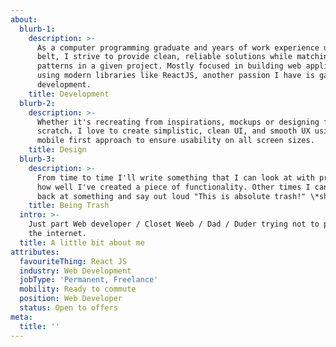 ```yaml
---
about:
  blurb-1:
    description: >-
      As a computer programming graduate and years of work experience under my
      belt, I strive to provide clean, reliable solutions while matching design
      patterns in a given project. Mostly focused in building web applications
      using modern libraries like ReactJS, another passion I have is game
      development.
    title: Development
  blurb-2:
    description: >-
      Whether it's recreating from inspirations, mockups or designing from
      scratch. I love to create simplistic, clean UI, and smooth UX using a
      mobile first approach to ensure usability on all screen sizes.
    title: Design
  blurb-3:
    description: >-
      From time to time I'll write something that I can look at with pride oh
      how well I've created a piece of functionality. Other times I can look
      back at something and say out loud "This is absolute trash!" \*shrug\*
    title: Being Trash
  intro: >-
    Just part Web developer / Closet Weeb / Dad / Duder trying not to piss off
    the internet.
  title: A little bit about me
attributes:
  favouriteThing: React JS
  industry: Web Development
  jobType: 'Permanent, Freelance'
  mobility: Ready to commute
  position: Web Developer
  status: Open to offers
meta:
  title: ''
---
```


